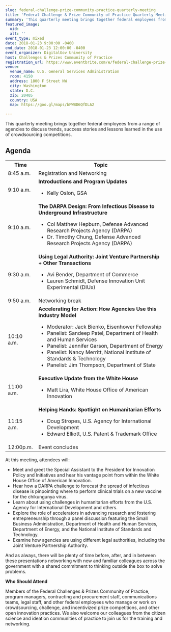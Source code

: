 ```yaml
---
slug: federal-challenge-prize-community-practice-quarterly-meeting
title: 'Federal Challenge & Prize Community of Practice Quarterly Meeting'
summary: 'This quarterly meeting brings together federal employees from a range of agencies to discuss trends, success stories and lessons learned in the use of crowdsourcing competitions&#46;'
featured_image: 
  uid: 
  alt: ''
event_type: mixed
date: 2018-01-23 9:00:00 -0400
end_date: 2018-01-23 12:00:00 -0400
event_organizer: DigitalGov University
host: Challenges & Prizes Community of Practice
registration_url: https://www.eventbrite.com/e/federal-challenge-prize-community-of-practice-quarterly-meeting-registration-41463270759
venue: 
  venue_name: U.S. General Services Administration
  room: 4150
  address: 1800 F Street NW
  city: Washington
  state: D.C.
  zip: 20405
  country: USA
  map: https://goo.gl/maps/bFWBD6QfDLA2

---
```


This quarterly meeting brings together federal employees from a range of agencies to discuss trends, success stories and lessons learned in the use of crowdsourcing competitions.

## Agenda


<table>
  <tr>
    <th>Time</th>
    <th>Topic</th>
  </tr>
  <tr>
    <td>8:45 a.m.</td>
    <td>Registration and Networking</td>
  </tr>
  <tr>
    <td>9:10 a.m.</td>
    <td><strong>Introductions and Program Updates</strong><ul><li>Kelly Oslon, GSA</li></ul></td>
  </tr>
  <tr>
    <td>9:10 a.m.</td>
    <td><strong>The DARPA Design: From Infectious Disease to Underground Infrastructure</strong><ul><li>Col Matthew Hepburn, Defense Advanced Research Projects Agency (DARPA)</li><li>Dr. Timothy Chung, Defense Advanced Research Projects Agency (DARPA)</ul></td>
  </tr>
  <tr>
    <td>9:30 a.m.</td>
    <td><strong>Using Legal Authority: Joint Venture Partnership + Other Transactions</strong><ul><li>Avi Bender, Department of Commerce </li><li> Lauren Schmidt, Defense Innovation Unit Experimental (DIUx)</li></ul></td>
  </tr>
  <tr>
    <td>9:50 a.m.</td>
    <td>Networking break</td>
  </tr>
  <tr>
    <td>10:10 a.m.</td>
    <td><strong>Accelerating for Action: How Agencies Use this Industry Model</strong><ul><li>Moderator: Jack Bienko, Eisenhower Fellowship</li><li> Panelist: Sandeep Patel, Department of Health and Human Services</li><li>Panelist: Jennifer Garson, Department of Energy</li><li>Panelist: Nancy Merritt, National Institute of Standards & Technology </li> <li>Panelist: Jim Thompson, Department of State</li></ul></td>
  </tr>
  <tr>
    <td>11:00 a.m.</td>
    <td><strong>Executive Update from the White House</strong><ul><li>Matt Lira, White House Office of American Innovation</li></ul></td>
  </tr>
  <tr>
    <td>11:15 a.m.</td>
    <td><strong>Helping Hands: Spotlight on Humanitarian Efforts</strong><ul><li>Doug Stropes, U.S. Agency for International Development</li><li> Edward Elliott,  U.S. Patent & Trademark Office</li></ul></td>
  </tr>
  <tr>
    <td>12:00p.m.</td>
    <td>Event concludes</td>
  </tr>

</table>


At this meeting, attendees will:

- Meet and greet the Special Assistant to the President for Innovation Policy and Initiatives and hear his vantage point from within the White House Office of American Innovation.
- Hear how a DARPA challenge to forecast the spread of infectious disease is pinpointing where to perform clinical trials on a new vaccine for the chikungunya virus.
- Learn about using challenges in humanitarian efforts from the U.S. Agency for International Development and others.
- Explore the role of accelerators in advancing research and fostering entrepreneurship through a panel discussion featuring the Small Business Administration, Department of Health and Human Services, Department of Energy, and the National Institute of Standards and Technology.
- Examine how agencies are using different legal authorities, including the Joint Venture Partnership Authority.

And as always, there will be plenty of time before, after, and in between these presentations networking with new and familiar colleagues across the government with a shared commitment to thinking outside the box to solve problems.

**Who Should Attend**

Members of the Federal Challenges & Prizes Community of Practice, program managers, contracting and procurement staff, communications teams, legal staff, and other federal employees who manage or work on crowdsourcing, challenge, and incentivized prize competitions, and other open innovation practices. We also welcome our colleagues from the citizen science and ideation communities of practice to join us for the training and networking.
